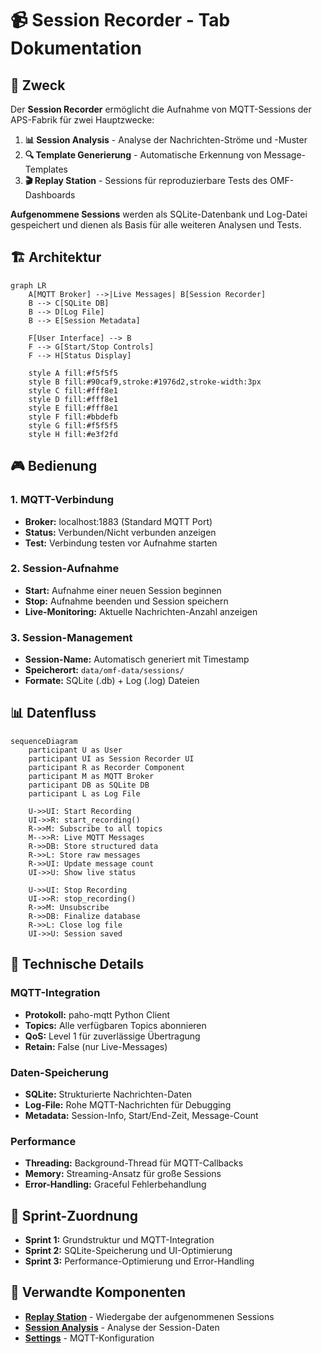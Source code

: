 # 📹 Session Recorder - Tab Dokumentation

## 🎯 Zweck

Der **Session Recorder** ermöglicht die Aufnahme von MQTT-Sessions der APS-Fabrik für zwei Hauptzwecke:

1. **📊 Session Analysis** - Analyse der Nachrichten-Ströme und -Muster
2. **🔍 Template Generierung** - Automatische Erkennung von Message-Templates
3. **🎬 Replay Station** - Sessions für reproduzierbare Tests des OMF-Dashboards

**Aufgenommene Sessions** werden als SQLite-Datenbank und Log-Datei gespeichert und dienen als Basis für alle weiteren Analysen und Tests.


## 🏗️ Architektur

```mermaid
graph LR
    A[MQTT Broker] -->|Live Messages| B[Session Recorder]
    B --> C[SQLite DB]
    B --> D[Log File]
    B --> E[Session Metadata]
    
    F[User Interface] --> B
    F --> G[Start/Stop Controls]
    F --> H[Status Display]
    
    style A fill:#f5f5f5
    style B fill:#90caf9,stroke:#1976d2,stroke-width:3px
    style C fill:#fff8e1
    style D fill:#fff8e1
    style E fill:#fff8e1
    style F fill:#bbdefb
    style G fill:#f5f5f5
    style H fill:#e3f2fd
```

## 🎮 Bedienung

### 1. **MQTT-Verbindung**
- **Broker:** localhost:1883 (Standard MQTT Port)
- **Status:** Verbunden/Nicht verbunden anzeigen
- **Test:** Verbindung testen vor Aufnahme starten

### 2. **Session-Aufnahme**
- **Start:** Aufnahme einer neuen Session beginnen
- **Stop:** Aufnahme beenden und Session speichern
- **Live-Monitoring:** Aktuelle Nachrichten-Anzahl anzeigen

### 3. **Session-Management**
- **Session-Name:** Automatisch generiert mit Timestamp
- **Speicherort:** `data/omf-data/sessions/`
- **Formate:** SQLite (.db) + Log (.log) Dateien

## 📊 Datenfluss

```mermaid
sequenceDiagram
    participant U as User
    participant UI as Session Recorder UI
    participant R as Recorder Component
    participant M as MQTT Broker
    participant DB as SQLite DB
    participant L as Log File
    
    U->>UI: Start Recording
    UI->>R: start_recording()
    R->>M: Subscribe to all topics
    M-->>R: Live MQTT Messages
    R->>DB: Store structured data
    R->>L: Store raw messages
    R->>UI: Update message count
    UI->>U: Show live status
    
    U->>UI: Stop Recording
    UI->>R: stop_recording()
    R->>M: Unsubscribe
    R->>DB: Finalize database
    R->>L: Close log file
    UI->>U: Session saved
```

## 🔧 Technische Details

### **MQTT-Integration**
- **Protokoll:** paho-mqtt Python Client
- **Topics:** Alle verfügbaren Topics abonnieren
- **QoS:** Level 1 für zuverlässige Übertragung
- **Retain:** False (nur Live-Messages)

### **Daten-Speicherung**
- **SQLite:** Strukturierte Nachrichten-Daten
- **Log-File:** Rohe MQTT-Nachrichten für Debugging
- **Metadata:** Session-Info, Start/End-Zeit, Message-Count

### **Performance**
- **Threading:** Background-Thread für MQTT-Callbacks
- **Memory:** Streaming-Ansatz für große Sessions
- **Error-Handling:** Graceful Fehlerbehandlung

## 🎯 Sprint-Zuordnung

- **Sprint 1:** Grundstruktur und MQTT-Integration
- **Sprint 2:** SQLite-Speicherung und UI-Optimierung
- **Sprint 3:** Performance-Optimierung und Error-Handling

## 🔗 Verwandte Komponenten

- [**Replay Station**](replay-station.md) - Wiedergabe der aufgenommenen Sessions
- [**Session Analysis**](session-analysis.md) - Analyse der Session-Daten
- [**Settings**](../../development/dashboard-components.md) - MQTT-Konfiguration
